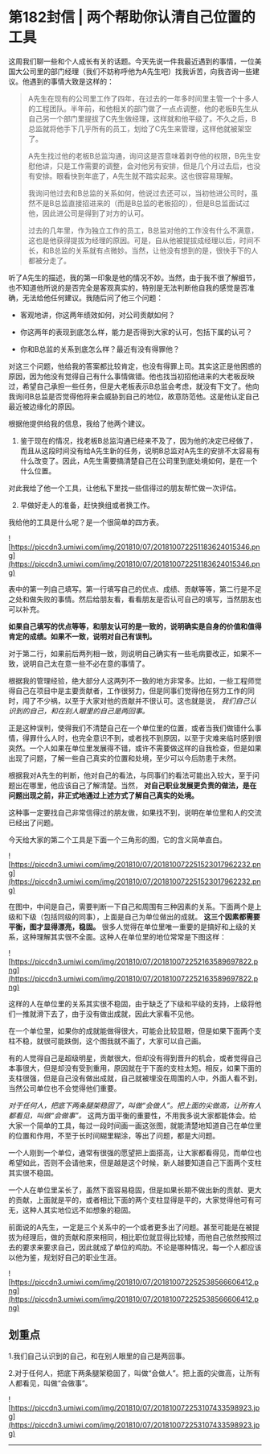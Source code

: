# 第182封信 | 两个帮助你认清自己位置的工具

这周我们聊一些和个人成长有关的话题。今天先说一件我最近遇到的事情，一位美国大公司里的部门经理（我们不妨称呼他为A先生吧）找我诉苦，向我咨询一些建议。他遇到的事情大致是这样的：

> A先生在现有的公司里工作了四年，在过去的一年多时间里主管一个十多人的工程团队。半年前，和他相关的部门做了一点点调整，他的老板B先生从自己另一个部门里提拔了C先生做经理，这样就和他平级了。不久之后，B总监就将他手下几乎所有的员工，划给了C先生来管理，这样他就被架空了。
> 
> 
> 
> A先生找过他的老板B总监沟通，询问这是否意味着剥夺他的权限，B先生安慰他讲，只是工作需要的调整，会对他另有安排，但是几个月过去后，也没有安排。眼看快到年底了，A先生就不踏实起来。这也很容易理解。
> 
> 
> 
> 我询问他过去和B总监的关系如何，他说过去还可以，当初他进公司时，虽然不是B总监直接招进来的（而是B总监的老板招的），但是B总监面试过他，因此进公司是得到了对方的认可。
> 
> 
> 
> 过去的几年里，作为独立工作的员工，B总监对他的工作没有什么不满意，这也是他获得提拔为经理的原因。可是，自从他被提拔成经理以后，时间不长，和B总监的关系就有点微妙。当然，让他没有想到的是，很快手下的人都被分走了。

听了A先生的描述，我的第一印象是他的情况不妙。当然，由于我不很了解细节，也不知道他所说的是否完全是客观真实的，特别是无法判断他自我的感觉是否准确，无法给他任何建议。我随后问了他三个问题：

* 客观地讲，你这两年绩效如何，对公司贡献如何？

* 你这两年的表现到底怎么样，能力是否得到大家的认可，包括下属的认可？

* 你和B总监的关系到底怎么样？最近有没有得罪他？

对这三个问题，他给我的答案都比较肯定，也没有得罪上司。其实这正是他困惑的原因，因为他没有觉得自己有什么事情做错。他也找当初招他进来的大老板反映过，希望自己承担一些任务，但是大老板表示B总监会考虑，就没有下文了。他向我询问B总监是否觉得他将来会威胁到自己的地位，故意防范他。这是他认定自己最近被边缘化的原因。

根据他提供给我的信息，我给了他两个建议。

1. 鉴于现在的情况，找老板B总监沟通已经来不及了，因为他的决定已经做了，而且从这段时间没有给A先生新的任务，说明B总监对A先生的安排不太容易有什么改变了。因此，A先生需要搞清楚自己在公司里到底处境如何，是在一个什么位置。

对此我给了他一个工具，让他私下里找一些信得过的朋友帮忙做一次评估。

2. 早做好走人的准备，赶快换组或者换工作。

我给他的工具是什么呢？是一个很简单的四方表。

![https://piccdn3.umiwi.com/img/201810/07/201810072251183624015346.png](https://piccdn3.umiwi.com/img/201810/07/201810072251183624015346.png)

表中的第一列自己填写。第一行填写自己的优点、成绩、贡献等等，第二行是不足之处和做失败的事情。然后给朋友看，看看朋友是否认可自己的填写，当然朋友也可以补充。

 **如果自己填写的优点等等，和朋友认可的是一致的，说明确实是自身的价值和值得肯定的成绩。如果不一致，说明对自己有误判。**

对于第二行，如果前后两列相一致，则说明自己确实有一些毛病要改正，如果不一致，说明自己太在意一些不必在意的事情了。

根据我的管理经验，绝大部分人这两列不一致的地方非常多。比如，一些工程师觉得自己在项目中是主要贡献者，工作很努力，但是同事们觉得他在努力工作的同时，闯了不少祸，以至于大家对他的贡献并不很认可。这也就是说， *我们自己认识到的自己，和在别人眼里的自己是两回事。*

正是这种误判，使得我们不清楚自己在一个单位里的位置，或者当我们做错什么事情，得罪什么人时，也完全意识不到，或者找不到原因，以至于灾难来临时感到很突然。一个人如果在单位里发展得不错，或许不需要做这样的自我检查，但是如果出现了问题，了解一些自己真实的位置和处境，至少可以今后防患于未然。

根据我对A先生的判断，他对自己的看法，与同事们的看法可能出入较大，至于问题出在哪里，他应该自己了解清楚。当然， **对自己职业发展更负责的做法，是在问题出现之前，非正式地通过上述方式了解自己真实的处境。**

这种事一定要找自己非常信得过的朋友做，如果找不到，说明在单位里和人的交流已经出了问题。

今天给大家的第二个工具是下面一个三角形的图，它的含义简单直白。

![https://piccdn3.umiwi.com/img/201810/07/201810072251523017962232.png](https://piccdn3.umiwi.com/img/201810/07/201810072251523017962232.png)

在图中，中间是自己，需要判断一下自己和周围有三种因素的关系。下面两个是上级和下级（包括同级的同事），上面是自己为单位做出的成就。 **这三个因素都需要平衡，图才显得漂亮，稳固。** 很多人觉得在单位里唯一重要的是搞好和上级的关系，这种理解其实很不全面。这种人在单位里的地位常常是下图这样：

![https://piccdn3.umiwi.com/img/201810/07/201810072252163589697822.png](https://piccdn3.umiwi.com/img/201810/07/201810072252163589697822.png)

这样的人在单位里的关系其实很不稳固，由于缺乏了下级和平级的支持，上级将他们一推就滑下去了，由于没有做出成就，因此大家看不见他。

在一个单位里，如果你的成就能做得很大，可能会比较显眼，但是如果下面两个支柱不稳，就很可能跌倒，这个图我就不画了，大家可以自己画。

有的人觉得自己是超级明星，贡献很大，但却没有得到晋升的机会，或者觉得自己本事很大，但是却没有受到重用，原因就在于下面的支柱太短。相反，如果下面的支柱很强，但是自己没有做出成就，自己就被埋没在周围的人中，外面人看不到，当然公司单位也不会觉得他们重要。

 *对于任何人，把底下两条腿架稳固了，叫做“会做人”。把上面的尖做高，让所有人都看见，叫做“会做事”。* 这两方面平衡的重要性，不用我多说大家都能体会。给大家一个简单的工具，每过一段时间画一画这张图，就能清楚地知道自己在单位里的位置和作用，不至于长时间糊里糊涂，等出了问题，都是大问题。

一个人刚到一个单位，通常有很强的愿望把上面搭高，让大家都看得见，而单位也希望如此，否则不会请他来，但是越是这个时候，新人越要知道自己下面两个支柱其实很不稳固。

一个人在单位里呆长了，虽然下面容易稳固，但是如果长期不做出新的贡献、更大的贡献，上面就是平的，或者相比下面的两个支柱显得是平的，大家觉得他可有可无，这种人其实地位远不如想象的稳固。

前面说的A先生，一定是三个关系中的一个或者更多出了问题。甚至可能是在被提拔为经理后，做的贡献和原来相同，相比职位就显得比较矮，而他自己依然按照过去的要求来要求自己，因此就成了单位的鸡肋。不论是哪种情况，每一个人都应该以他为鉴，规划好自己的职业生涯。

![https://piccdn3.umiwi.com/img/201810/07/201810072252538566606412.png](https://piccdn3.umiwi.com/img/201810/07/201810072252538566606412.png)

## 划重点

1.我们自己认识到的自己，和在别人眼里的自己是两回事。

2.对于任何人，把底下两条腿架稳固了，叫做“会做人”。把上面的尖做高，让所有人都看见，叫做“会做事”。

![https://piccdn3.umiwi.com/img/201810/07/201810072253107433598923.jpg](https://piccdn3.umiwi.com/img/201810/07/201810072253107433598923.jpg)

---
